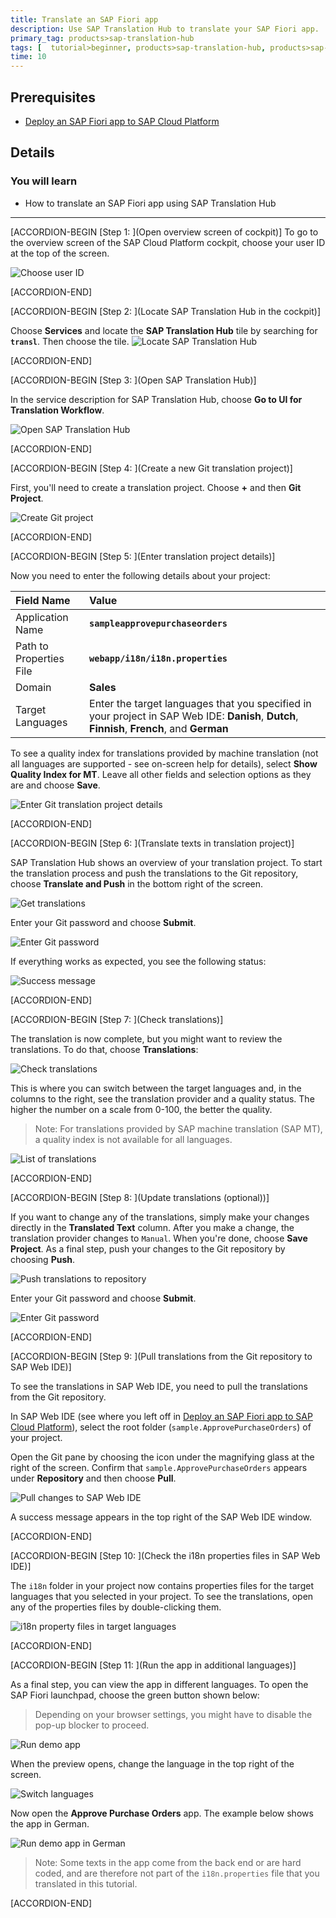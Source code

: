 ```yaml
---
title: Translate an SAP Fiori app
description: Use SAP Translation Hub to translate your SAP Fiori app.
primary_tag: products>sap-translation-hub
tags: [  tutorial>beginner, products>sap-translation-hub, products>sap-cloud-platform, topic>sapui5 ]
time: 10
---
```


## Prerequisites  
  - [Deploy an SAP Fiori app to SAP Cloud Platform](https://developers.sap.com/tutorials/sth-deploy-fiori-app.html)


## Details
### You will learn  
  - How to translate an SAP Fiori app using SAP Translation Hub


---
[ACCORDION-BEGIN [Step 1: ](Open overview screen of cockpit)]
To go to the overview screen of the SAP Cloud Platform cockpit, choose your user ID at the top of the screen.

![Choose user ID](sth-translate-fiori-app-choose-user-ID.png)

[ACCORDION-END]

[ACCORDION-BEGIN [Step 2: ](Locate SAP Translation Hub in the cockpit)]

Choose **Services** and locate the **SAP Translation Hub** tile by searching for **`transl`**. Then choose the tile.
![Locate SAP Translation Hub](sth-prep-locate-STH.png)

[ACCORDION-END]

[ACCORDION-BEGIN [Step 3: ](Open SAP Translation Hub)]

In the service description for SAP Translation Hub, choose **Go to UI for Translation Workflow**.

![Open SAP Translation Hub](sth-translate-fiori-app-go-to-sth.png)


[ACCORDION-END]

[ACCORDION-BEGIN [Step 4: ](Create a new Git translation project)]

First, you'll need to create a translation project. Choose **+** and then **Git Project**.  

![Create Git project](sth-translate-fiori-app-creategitproject.png)


[ACCORDION-END]

[ACCORDION-BEGIN [Step 5: ](Enter translation project details)]

Now you need to enter the following details about your project:

Field Name | Value
:-------------  | :-------------
Application Name | **`sampleapprovepurchaseorders`**
Path to Properties File | **`webapp/i18n/i18n.properties`**
Domain | **Sales**
Target Languages   | Enter the target languages that you specified in your project in SAP Web IDE: **Danish**, **Dutch**, **Finnish**, **French**, and **German**

To see a quality index for translations provided by machine translation (not all languages are supported - see on-screen help for details), select **Show Quality Index for MT**.
Leave all other fields and selection options as they are and choose **Save**.

![Enter Git translation project details](sth-translate-fiori-app-project-details.png)


[ACCORDION-END]

[ACCORDION-BEGIN [Step 6: ](Translate texts in translation project)]

SAP Translation Hub shows an overview of your translation project. To start the translation process and push the translations to the Git repository, choose **Translate and Push** in the bottom right of the screen.

![Get translations](sth-translate-fiori-app-get-translations.png)

Enter your Git password and choose **Submit**.

![Enter Git password](sth-translate-fiori-app-enter-git-password.png)

If everything works as expected, you see the following status:

![Success message](sth-translate-fiori-app-success-status.png)


[ACCORDION-END]


[ACCORDION-BEGIN [Step 7: ](Check translations)]

The translation is now complete, but you might want to review the translations. To do that, choose **Translations**:

![Check translations](sth-translate-fiori-app-translations.png)

This is where you can switch between the target languages and, in the columns to the right, see the translation provider and a quality status. The higher the number on a scale from 0-100, the better the quality.
> Note: For translations provided by SAP machine translation (SAP MT), a quality index is not available for all languages.

![List of translations](sth-translate-fiori-app-list-of-translations.png)


[ACCORDION-END]

[ACCORDION-BEGIN [Step 8: ](Update translations (optional))]

If you want to change any of the translations, simply make your changes directly in the **Translated Text** column. After you make a change, the translation provider changes to `Manual`.
When you're done, choose **Save Project**.
As a final step, push your changes to the Git repository by choosing **Push**.

![Push translations to repository](sth-translate-fiori-push-changes-repo.png)

Enter your Git password and choose **Submit**.

![Enter Git password](sth-translate-fiori-app-enter-git-password.png)

[ACCORDION-END]

[ACCORDION-BEGIN [Step 9: ](Pull translations from the Git repository to SAP Web IDE)]

To see the translations in SAP Web IDE, you need to pull the translations from the Git repository.

In SAP Web IDE (see where you left off in [Deploy an SAP Fiori app to SAP Cloud Platform](https://developers.sap.com/tutorials/sth-deploy-fiori-app.html)), select the root folder (`sample.ApprovePurchaseOrders`) of your project.

Open the Git pane by choosing the icon under the magnifying glass at the right of the screen. Confirm that `sample.ApprovePurchaseOrders` appears under **Repository** and then choose **Pull**.

![Pull changes to SAP Web IDE](sth-translate-fiori-app-pull-to-ide.png)

A success message appears in the top right of the SAP Web IDE window.

[ACCORDION-END]

[ACCORDION-BEGIN [Step 10: ](Check the i18n properties files in SAP Web IDE)]

The `i18n` folder in your project now contains properties files for the target languages that you selected in your project. To see the translations, open any of the properties files by double-clicking them.

![i18n property files in target languages](sth-translate-fiori-app-i18n-lang-properties-files.png)


[ACCORDION-END]

[ACCORDION-BEGIN [Step 11: ](Run the app in additional languages)]

As a final step, you can view the app in different languages. To open the SAP Fiori launchpad, choose the green button shown below:
> Depending on your browser settings, you might have to disable the pop-up blocker to proceed.

![Run demo app](sth-translate-fiori-app-run-demo.png)

When the preview opens, change the language in the top right of the screen.

![Switch languages](sth-translate-fiori-app-switch-languages.png)

Now open the **Approve Purchase Orders** app. The example below shows the app in German.

![Run demo app in German](sth-translate-fiori-app-man-prods.png)

> Note: Some texts in the app come from the back end or are hard coded, and are therefore not part of the `i18n.properties` file that you translated in this tutorial.


[ACCORDION-END]

